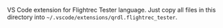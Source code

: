 VS Code extension for Flightrec Tester language. Just copy all files in this directory into `~/.vscode/extensions/qrdl.flightrec_tester`.
